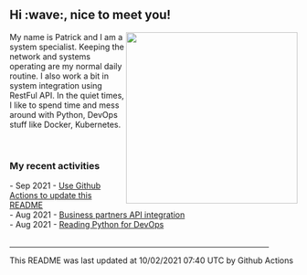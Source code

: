 <h2> Hi :wave:, nice to meet you! </h2>
      <img align='right' src="https://media.giphy.com/media/3o6ZsWiPs8bx32YWyY/giphy.gif" width="300" />
      <p alight="left">My name is Patrick and I am a system specialist. Keeping the network and systems operating are my normal daily routine. I also work a bit in system integration using RestFul API. In the quiet times, I like to spend time and mess around with Python, DevOps stuff like Docker, Kubernetes.</p>
      <br>
      <h3>My recent activities</h3>
      <!-- Activities start -->
- Sep 2021 - <a href='https://docs.github.com/en/actions' target='_blank'>Use Github Actions to update this README</a><br>
- Aug 2021 - <a href='#' target='_blank'>Business partners API integration</a><br>
- Aug 2021 - <a href='https://book.douban.com/subject/34787347/' target='_blank'>Reading Python for DevOps</a><br><!-- Activities end -->
 
 <br>
 <hr size='8' width='90%'>
 <!-- Updatetime start -->
 This README was last updated at 10/02/2021 07:40 UTC by Github Actions
 <!-- Updatetime end -->